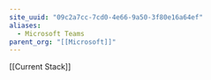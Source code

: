 ```yaml
---
site_uuid: "09c2a7cc-7cd0-4e66-9a50-3f80e16a64ef"
aliases:
  - Microsoft Teams
parent_org: "[[Microsoft]]"
---
```

[[Current Stack]]

